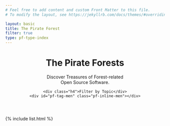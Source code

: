 ```yaml
---
# Feel free to add content and custom Front Matter to this file.
# To modify the layout, see https://jekyllrb.com/docs/themes/#overriding-theme-defaults

layout: basic
title: The Pirate Forest
filter: true
type: pf-type-index
---
```


<header class="text-center">
    <div class="pf-ad">
        <div id="pf-night-sky" data-stars="{{stargazers_count}}" data-owner="b-lack" data-repo="ThePirateForest"></div>
        <h1 class="pf-title">The Pirate Forests</h1>
        <p class="pf-under-title">
            Discover Treasures of Forest-related<br/> Open Source Software.
        </p>
    </div>

    <div class="h4">Filter by Topic</div>
    <div id="pf-tag-men" class="pf-inline-men"></div>
</header>

{% include list.html %}
